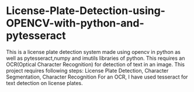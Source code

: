 # License-Plate-Detection-using-OPENCV-with-python-and-pytesseract
This is a license plate detection system made using opencv in python as well as pytesseract,numpy and imutils libraries of python. This requires an OCR(Optical Character Recognition) for detection of text in an image. This project requires following steps:
License Plate Detection,
Character Segmentation,
Character Recognition
For an OCR, I have used tesseract for text detection on license plates.
